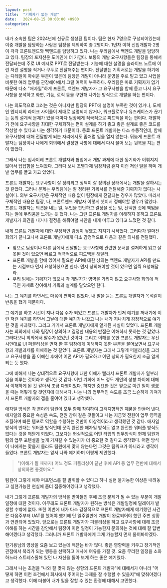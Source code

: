 ```yaml
---
layout: post
title:  "기획자가 없는 개발"
date:   2024-08-15 00:00:00 +0900
categories: 
---
```


 내가 소속한 팀은 2024년에 신규로 생성된 팀이다. 팀은 현재 7명으로 구성되어있는데 이중 개발을 담당하는 사람은 팀장을 제외하여 총 2명이다. 1년차 이하 신입개발자 2명이 각각 프론트엔드와 백엔드를 담당하고 있다. 나는 우리팀에서 백엔드 개발을 담당하고 있다. 팀장의 포지션운 도메인에 더 가깝다. 보통의 개발 요구사항들은 팀장을 통해서 전달되는데 주로 UI 예시로 PPT로 전달받는다. 기능에 대한 설명을 슬라이드 노트에 이런 저런 설명을 적거나 구두로 전달해주는 편이다. 전달받는 기획서로는 개발을 하기에는 디테일이 아쉬운 부분이 많은데 팀장은 개발이 아니라 운영을 주로 맡고 있고 사업을 비롯한 여러 업무를 관장해야해서 그럴 여력이 부족하다. 우리팀은 따로 기획자가 없기 때문에 다소 "애자일"하게 프론트, 백엔드 개발자가 그 요구사항을 함께 듣고 나서 요구사항을 분석하고 화면, 기능, 로직 등을 구현해 나가는 방식으로 개발을 하는 편이다. 
 
 나는 의도적으로 그러는 것은 아니지만 팀장의 PPT에 설명이 부족한 것이 있거나, 도메인 엔티티의 라이크 사이클이 제대로 설명되지 않거나, 워크플로우나 유즈케이스가 끊기는 등의 설계적 문제가 있을 때마다 팀장에게 적극적으로 피드백을 하는 편이다. 개발하기 전에 요구사항을 최대한 구체화하는 편이 설계를 하기 좋고 좋은 설계로 좋은 코드를 작성할 수 있다고 나는 생각하기 때문이다. 동료 프론트 개발자는 다소 수동적인데, 함께 요구사항에 대해 전달받게 되는 자리에서도 좀처럼 입을 열지 않는다. 뒤늦게 프론트 개발자는 팀장이나 나에게 회의에서 결정한 사항에 대해서 다시 물어 보는 뒷북을 치는 편이 많았다. 
 
 그래서 나는 입사이레 프론트 개발자와 협업에서 개발 과제에 대한 동기화가 이뤄지지 않아서 답답함을 느껴왔다. 그러다 보니 조별과제 팀장처럼 혼자 이런 저런 일을 하며 개발 업무를 끌고 가고 있었다. 
 
  프론트 개발자는 요구사항이 잘 정리되고 정책이 잘 정의된 상태에서는 개발을 잘하시는 것 같았다. 그러나 문제는 우리팀에는 잘 정리된 기획서를 전달해줄 기획자가 없다는 사실이다. 외부 요구사항은 구체적인 내용 없이 팀장에게 전달되는 경우가 많았다. 따라서 구체적인 내용은 팀장, 나, 프론트엔드 개발자 이렇게 셋이서 정해야할 경우가 많았다. 프론트 개발자는 의견을 내는 일, 무엇을 판단하고 결정을 짓는 일, 선택한 것에 책임을 지는 일에 두려움을 느끼는 듯 했다. 나는 그런 프론트 개발자를 이해하지 못하고 프론트 개발자가 의견을 내거나 결정을 해줘야할 사안을 내게 미루고 있다고 느꼈던 것 같다.
 
 내게 프론트 개발자에 대한 부정적인 감정이 쌓였고 지치기 시작했다. 그러다가 얼마전 회의가 끝나고나서 프론트 개발자에게 다소 감정적으로 다음과 같은 의사를 전달했다. 
 - 앞으로 팀장이나 다른 팀에서 전달받는 요구사항에 관련한 문서를 절저하게 읽고 잘못된 것이 있으면 빠르고 적극적으로 피드백을 해달라.
 - 프론트 개발을 함에 있어서 필요한 API에 대한 상의는 백엔드 개발자가 API를 만드는 시점보다 먼저 요청하셨으면 한다. 먼저 상의해야할 것이 있으면 일찍 요청해달라.
 - 우리 팀에는 기획자가 없으니 각 개발자가 영역을 가리지 않고 요구사항 회의에 적극인 자세로 참여해서 기획과 설계를 맡았으면 한다.

 나는 그 얘기를 하면서도 마음이 편하지 않았다. 내 말을 듣는 프론트 개발자가 목석같이 반응을 했기 때문이다.  

 그 얘기를 하고 시간이 지나 다음 주가 되었고 프론트 개발자가 먼저 얘기를 꺼내기에 이런 저런 얘기를 하면서 그날에 대한 얘기가 나왔고 나는 내가 지나치게 감정적으로 얘기한 것을 사과했다. 그리고 거기서 프론트 개발자에게 알게된 사실이 있었다. 프론트 개발자는 회의에서 나와 팀장이 상의하고 결정한 내용의 반절은 이해하지 못하는 것 같았다. 그러다보니 회의에서 말수가 없었던 것이다. 그리고 이해를 못한 프론트 개발자는 우선 시안대로 UI 퍼블리싱을 먼저 한 후 팀장에게 이해하지 못한 부분을 물어보면서 요구사항과 개발과제를 이해하는 것 같았다. 프론트 개발자는 그래서 그렇게 퍼블리싱을 그리고 요구사항을 좀 이해한 후에야 어떤 API가 필요하고 어떤 상의가 필요한지 조금 알게 되는 듯 했다. 

 그에 비해서 나는 상대적으로 요구사항에 대한 이해가 빨라서 프론트 개발자가 일부러 일을 미루는 것이라고 생각한 것 같다. 이번 기회에 어느 정도 개인의 성향 차이에 대해서 이해하게 된 것 같아서 조금 다행이었다. 하지만 중요한 것은 앞으로 이런 일이 생겼을 때는 어떻게 할 것인지에 대해서다. 나는 나의 업무적인 속도를 조금 느슨하게 가져가서 프론트 개발자의 갭을 줄여야 겠다고 생각했다.

 애자일 방식은 각 분야의 팀원이 모두 함께 참여하여 고객지향적인 제품을 만들어 낸다. 애자일의 중요한 속성은 속도, 전원 참여 같은 것들이고 나는 지금껏 전원이 업무 영역을 초월하며 빠른 템포로 역할을 수행하는 것만이 이상적이라고 생각했던 것 같다. 애자일 방식의 반대는 워터폴 방식인데 문뜩 완전한 애자일 방식도 없고 완전한 워터폴 방식도 없다는 것을 깨닫게 되었다. 그보다는 현실적으로 어떤 타입의 업무방식이 현재 팀원과 팀의 업무 포텐셜을 높게 가져갈 수 있는지가 더 중요한 것 같다고 생각했다. 어떤 방식이 나에게는 맞을지 몰라도 팀원에게 맞지 않는다면 그것은 팀워크가 아니라고 생각이 들었다. 프론트 개발자는 앞서 나와 얘기하며 이렇게 제안했다. 
 
 > "(이해가 될 때까지) 어느 정도 퍼플리싱이 끝난 후에 API 등 업무 전반에 대해서 상의하면 좋겠어요." 
 
 팀원이 그렇게 해야 퍼포먼스를 잘 발휘할 수 있다고 하니 실현 불가능한 이상은 내려놓고 실현가능한 현실에 좀더 집중해야겠다고 생각했다. 

내가 그렇게 프론트 개발자의 방식을 받아들인 후에 조금 문제가 될 수 있는 부분이 개발일정에 대한 것이다. 아무래도 프론트 개발자가 원하는 방식은 개발일정에 딜레이가 발생할 수밖에 없다. 또한 이번에 내가 다소 감정적으로 프론트 개발자에게 얘기했던 사건은 다음주부터 UAT를 했어야 했기에 단 일주일만에 개발이 완료되어야 했던 주변 상황과 연관되어 있었다. 앞으로는 프론트 개발자가 퍼블리싱을 하고 요구사항에 대해 조금 이해를 하는 시간을 감안해서 팀장이 이런 일정이 가능한지 문의하는 것에 대해 잘 답변해야겠다고 생각했다. 그러니까 프론트 개발자에게 그게 가능할지 먼저 물어봐야겠다.

 한기용님의 영상을 요즘 보고 있는데 깨닫는 바가 많다. 좋은 영향력을 키우고 장기적인 관점에서 복리가 되는 행동을 선택하고 매사에 여유를 가질 것. 요즘 무리한 일정을 소화하느라 스트레스풀해 있던 나 자신을 돌아 보게 하는 좋은 얘기였다. 

 그래서 나는 초점을 "나와 잘 맞지 않는 성향의 프론트 개발자"에 대해서가 아니라 "어떻게 하면 이런 조건에서 회사에서 주어지는 과제를 잘 수행할 수 있을지"에 맞춰야겠다고 생각했다. 이에 더불어 내가 일을 잘할 수 있는 환경에 대해서 고민했다.
